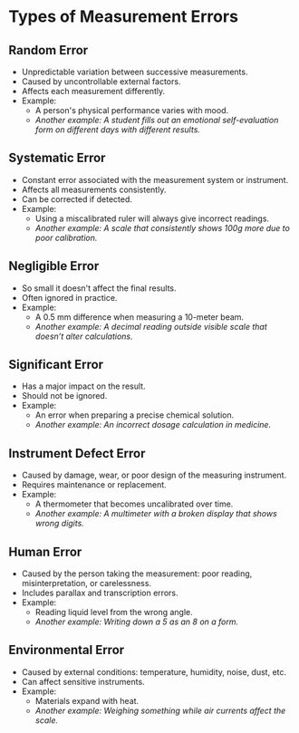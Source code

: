 # Types of Measurement Errors

## Random Error
- Unpredictable variation between successive measurements.
- Caused by uncontrollable external factors.
- Affects each measurement differently.
- Example:
  - A person's physical performance varies with mood.
  - _Another example: A student fills out an emotional self-evaluation form on different days with different results._

## Systematic Error
- Constant error associated with the measurement system or instrument.
- Affects all measurements consistently.
- Can be corrected if detected.
- Example:
  - Using a miscalibrated ruler will always give incorrect readings.
  - _Another example: A scale that consistently shows 100g more due to poor calibration._

## Negligible Error
- So small it doesn't affect the final results.
- Often ignored in practice.
- Example:
  - A 0.5 mm difference when measuring a 10-meter beam.
  - _Another example: A decimal reading outside visible scale that doesn’t alter calculations._

## Significant Error
- Has a major impact on the result.
- Should not be ignored.
- Example:
  - An error when preparing a precise chemical solution.
  - _Another example: An incorrect dosage calculation in medicine._

## Instrument Defect Error
- Caused by damage, wear, or poor design of the measuring instrument.
- Requires maintenance or replacement.
- Example:
  - A thermometer that becomes uncalibrated over time.
  - _Another example: A multimeter with a broken display that shows wrong digits._

## Human Error
- Caused by the person taking the measurement: poor reading, misinterpretation, or carelessness.
- Includes parallax and transcription errors.
- Example:
  - Reading liquid level from the wrong angle.
  - _Another example: Writing down a 5 as an 8 on a form._

## Environmental Error
- Caused by external conditions: temperature, humidity, noise, dust, etc.
- Can affect sensitive instruments.
- Example:
  - Materials expand with heat.
  - _Another example: Weighing something while air currents affect the scale._
